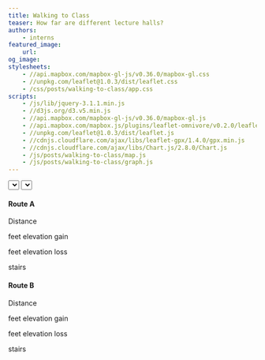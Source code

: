 ```yaml
---
title: Walking to Class
teaser: How far are different lecture halls?
authors:
    - interns
featured_image:
    url:
og_image:
stylesheets:
    - //api.mapbox.com/mapbox-gl-js/v0.36.0/mapbox-gl.css
    - //unpkg.com/leaflet@1.0.3/dist/leaflet.css
    - /css/posts/walking-to-class/app.css
scripts:
    - /js/lib/jquery-3.1.1.min.js
    - //d3js.org/d3.v5.min.js
    - //api.mapbox.com/mapbox-gl-js/v0.36.0/mapbox-gl.js
    - //api.mapbox.com/mapbox.js/plugins/leaflet-omnivore/v0.2.0/leaflet-omnivore.min.js
    - //unpkg.com/leaflet@1.0.3/dist/leaflet.js
    - //cdnjs.cloudflare.com/ajax/libs/leaflet-gpx/1.4.0/gpx.min.js
    - //cdnjs.cloudflare.com/ajax/libs/Chart.js/2.8.0/Chart.js
    - /js/posts/walking-to-class/map.js
    - /js/posts/walking-to-class/graph.js
---
```



<div id="dropdowns">
        <select class="ui search selection dropdown" id="start_location"></select>
        <select class="ui search selection dropdown" id="end_location"></select>
    </div>
<div id="vis">
    <div id="mapid"></div>
    <div id="stats">
        <h4>Route A</h4>
        <p>Distance</p>
        <p>feet elevation gain</p>
        <p>feet elevation loss</p>
        <p>stairs</p>
        <h4>Route B</h4>
        <p>Distance</p>
        <p>feet elevation gain</p>
        <p>feet elevation loss</p>
        <p>stairs</p>
    </div>
</div>

<canvas id="chart"></canvas>
